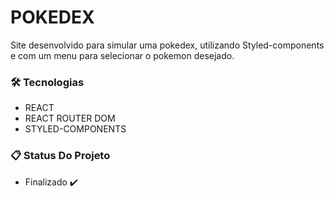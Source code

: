 # POKEDEX

Site desenvolvido para simular uma pokedex, utilizando Styled-components e com um menu para selecionar o pokemon desejado.

### 🛠️ Tecnologias 

- REACT
- REACT ROUTER DOM
- STYLED-COMPONENTS

### 📋 Status Do Projeto

- Finalizado ✔️
